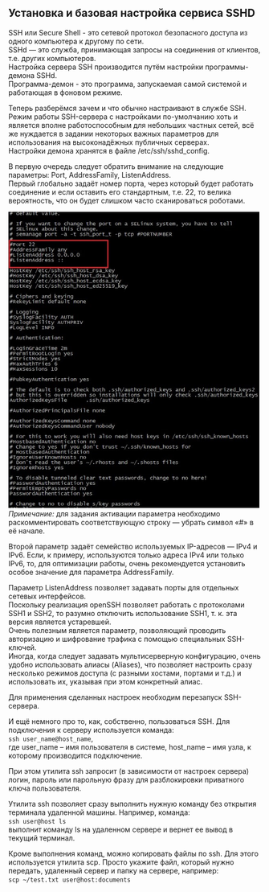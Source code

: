 ## Установка и базовая настройка сервиса **SSHD**
SSH или Secure Shell - это сетевой протокол безопасного доступа из одного компьютера к другому по сети. \
SSHd — это служба, принимающая запросы на соединения от клиентов, т.е. других компьютеров. \
Настройка сервера SSH производится путём настройки программы-демона SSHd. \
Программа-демон - это программа, запускаемая самой системой и работающая в фоновом режиме.

Теперь разберёмся зачем и что обычно настраивают в службе SSH. \
Режим работы SSH-сервера с настройками по-умолчанию хоть и является вполне работоспособным для небольших частных сетей, всё же нуждается в задании некоторых важных параметров для использования на высоконадёжных публичных серверах. \
Настройки демона хранятся в файле /etc/ssh/sshd_config.

В первую очередь следует обратить внимание на следующие параметры: Port, AddressFamily, ListenAddress. \
Первый глобально задаёт номер порта, через который будет работать соединение и если оставить его стандартным, т.е. 22, то велика вероятность, что он будет слишком часто сканироваться роботами.

<img src="../images/ssh.jpg" alt="ssh" width="500"/> \
*Примечание:* для задания активации параметра необходимо раскомментировать соответствующую строку — убрать символ «#» в её начале.

Второй параметр задаёт семейство используемых IP-адресов — IPv4 и IPv6.
Если, к примеру, используются только адреса IPv4 или только IPv6, то, для оптимизации работы, очень рекомендуется установить особое значение для параметра AddressFamily.

Параметр ListenAddress позволяет задавать порты для отдельных сетевых интерфейсов. \
Поскольку реализация openSSH позволяет работать с протоколами SSH1 и SSH2, то разумно отключить использование SSH1, т. к. эта версия является устаревшей. \
Очень полезным является параметр, позволяющий проводить авторизацию и шифрование трафика с помощью специальных SSH-ключей. \
Иногда, когда следует задавать мультисерверную конфигурацию, очень удобно использовать алиасы (Aliases), что позволяет настроить сразу несколько режимов доступа (с разными хостами, портами и т.д.) и использовать их, указывая при этом конкретный алиас.

Для применения сделанных настроек необходим перезапуск SSH-сервера.

И ещё немного про то, как, собственно, пользоваться SSH. Для подключения к серверу используется команда: \
`ssh user_name@host_name`, \
где user_name – имя пользователя в системе, host_name – имя узла, к которому производится подключение.

При этом утилита ssh запросит (в зависимости от настроек сервера) логин, пароль или парольную фразу для разблокировки приватного ключа пользователя.

Утилита ssh позволяет сразу выполнить нужную команду без открытия терминала удаленной машины. Например, команда: \
`ssh user@host ls` \
выполнит команду ls на удаленном сервере и вернет ее вывод в текущий терминал.

Кроме выполнения команд, можно копировать файлы по ssh. Для этого используется утилита scp. Просто укажите файл, который нужно передать, удаленный сервер и папку на сервере, например: \
`scp ~/test.txt user@host:documents`

